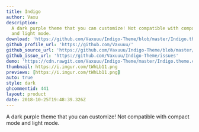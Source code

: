 ```yaml
---
title: Indigo
author: Vaxu
description:
  A dark purple theme that you can customize! Not compatible with compact mode
  and light mode.
download: 'https://github.com/Vaxuuu/Indigo-Theme/blob/master/Indigo.theme.css'
github_profile_url: 'https://github.com/Vaxuuu/'
github_source_url: 'https://github.com/Vaxuuu/Indigo-Theme/blob/master/Indigo.theme.css'
github_issue_url: 'https://github.com/Vaxuuu/Indigo-Theme/issues'
demo: 'https://cdn.rawgit.com/Vaxuuu/Indigo-Theme/master/Indigo.theme.css'
thumbnail: https://i.imgur.com/tWhLb11.png
previews: [https://i.imgur.com/tWhLb11.png]
auto: true
style: dark
ghcommentid: 441
layout: product
date: 2018-10-25T19:48:39.326Z
---
```

A dark purple theme that you can customize! Not compatible with compact mode and light mode.